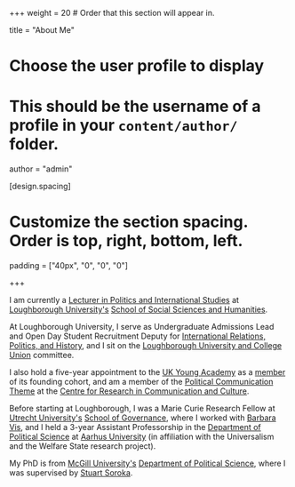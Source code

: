 +++
weight = 20  # Order that this section will appear in.

title = "About Me"

# Choose the user profile to display
# This should be the username of a profile in your `content/author/` folder.
author = "admin"

[design.spacing]
  # Customize the section spacing. Order is top, right, bottom, left.
  padding = ["40px", "0", "0", "0"]

+++

I am currently a [Lecturer in Politics and International Studies](https://www.lboro.ac.uk/subjects/politics-international-studies/staff/anthony-kevins/) at [Loughborough University's](https://www.lboro.ac.uk) [School of Social Sciences and Humanities](https://www.lboro.ac.uk/schools/social-sciences-humanities/). 

At Loughborough University, I serve as Undergraduate Admissions Lead and Open Day Student Recruitment Deputy for [International Relations, Politics, and History](https://www.lboro.ac.uk/subjects/politics-international-studies/), and I sit on the [Loughborough University and College Union](https://ucu.lboro.ac.uk) committee. 

I also hold a five-year appointment to the [UK Young Academy](https://ukyoungacademy.org/) as a [member](https://ukyoungacademy.org/members/anthony-kevins/) of its founding cohort, and am a member of the [Political Communication Theme](https://www.lboro.ac.uk/research/crcc/research-themes/political-communication/#tab1) at the [Centre for Research in Communication and Culture](https://www.lboro.ac.uk/research/crcc/).

Before starting at Loughborough, I was a Marie Curie Research Fellow at [Utrecht University's](https://www.uu.nl/en/) [School of Governance](https://www.uu.nl/en/organisation/utrecht-university-school-of-governance), where I worked with [Barbara Vis](http://www.barbaravis.nl), and I held a 3-year Assistant Professorship in the [Department of Political Science](http://ps.au.dk/en/) at [Aarhus University](http://au.dk/en/) (in affiliation with the Universalism and the Welfare State research project). 

My PhD is from [McGill University's](http://www.mcgill.ca/) [Department of Political Science](http://www.mcgill.ca/politicalscience/), where I was supervised by [Stuart Soroka](http://www.snsoroka.com).
